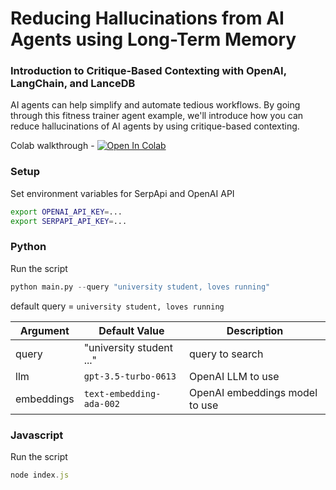 # Reducing Hallucinations from AI Agents using Long-Term Memory
### Introduction to Critique-Based Contexting with OpenAI, LangChain, and LanceDB
AI agents can help simplify and automate tedious workflows. By going through this fitness trainer agent example, we'll introduce how you can reduce hallucinations of AI agents by using critique-based contexting.

Colab walkthrough - <a href="https://colab.research.google.com/github/lancedb/vectordb-recipes/blob/main/examples/reducing_hallucinations_ai_agents/main.ipynb"><img src="https://colab.research.google.com/assets/colab-badge.svg" alt="Open In Colab"></a>

### Setup

Set environment variables for SerpApi and OpenAI API

```bash
export OPENAI_API_KEY=...
export SERPAPI_API_KEY=...
```

### Python
Run the script 
```python
python main.py --query "university student, loves running"
```
default query = `university student, loves running`

| Argument | Default Value | Description |
|---|---|---|
| query | "university student ..." | query to search |
| llm | `gpt-3.5-turbo-0613` | OpenAI LLM to use |
| embeddings | `text-embedding-ada-002` | OpenAI embeddings model to use |

### Javascript
Run the script
```javascript
node index.js
```
